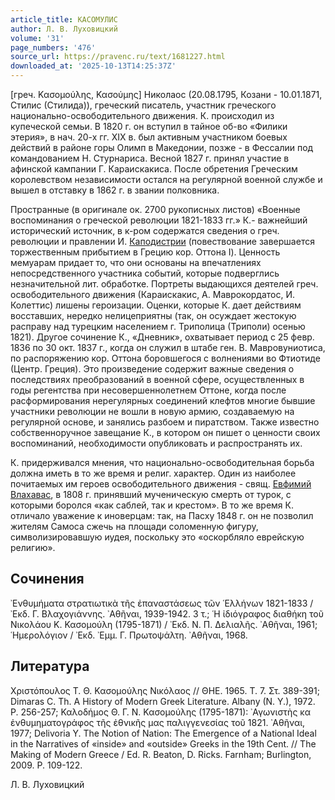 ```yaml
---
article_title: КАСОМУЛИС
author: Л. В. Луховицкий
volume: '31'
page_numbers: '476'
source_url: https://pravenc.ru/text/1681227.html
downloaded_at: '2025-10-13T14:25:37Z'
---
```


[греч. Κασομούλης, Κασούμης] Николаос (20.08.1795, Козани - 10.01.1871, Стилис (Стилида)), греческий писатель, участник греческого национально-освободительного движения. К. происходил из купеческой семьи. В 1820 г. он вступил в тайное об-во «Филики этерия», в нач. 20-х гг. XIX в. был активным участником боевых действий в районе горы Олимп в Македонии, позже - в Фессалии под командованием Н. Стурнариса. Весной 1827 г. принял участие в афинской кампании Г. Караискакиса. После обретения Греческим королевством независимости остался на регулярной военной службе и вышел в отставку в 1862 г. в звании полковника.

Пространные (в оригинале ок. 2700 рукописных листов) «Военные воспоминания о греческой революции 1821-1833 гг.» К.- важнейший исторический источник, в к-ром содержатся сведения о греч. революции и правлении И. [Каподистрии](https://pravenc.ru/text/Каподистрии.html) (повествование завершается торжественным прибытием в Грецию кор. Оттона I). Ценность мемуарам придает то, что они основаны на впечатлениях непосредственного участника событий, которые подверглись незначительной лит. обработке. Портреты выдающихся деятелей греч. освободительного движения (Караискакис, А. Маврокордатос, И. Колеттис) лишены героизации. Оценки, которые К. дает действиям восставших, нередко нелицеприятны (так, он осуждает жестокую расправу над турецким населением г. Триполица (Триполи) осенью 1821). Другое сочинение К., «Дневник», охватывает период с 25 февр. 1836 по 30 окт. 1837 г., когда он служил в штабе ген. В. Мавровуниотиса, по распоряжению кор. Оттона боровшегося с волнениями во Фтиотиде (Центр. Греция). Это произведение содержит важные сведения о последствиях преобразований в военной сфере, осуществленных в годы регентства при несовершеннолетнем Оттоне, когда после расформирования нерегулярных соединений клефтов многие бывшие участники революции не вошли в новую армию, создаваемую на регулярной основе, и занялись разбоем и пиратством. Также известно собственноручное завещание К., в котором он пишет о ценности своих воспоминаний, необходимости опубликовать и распространять их.

К. придерживался мнения, что национально-освободительная борьба должна иметь в то же время и религ. характер. Один из наиболее почитаемых им героев освободительного движения - свящ. [Евфимий Влахавас](<https://pravenc.ru/text/Евфимий Влахавас.html>), в 1808 г. принявший мученическую смерть от турок, с которыми боролся «как саблей, так и крестом». В то же время К. отличало уважение к иноверцам: так, на Пасху 1848 г. он не позволил жителям Самоса сжечь на площади соломенную фигуру, символизировавшую иудея, поскольку это «оскорбляло еврейскую религию».

## Сочинения

᾿Ενθυμήματα στρατιωτικὰ τῆς ἐπαναστάσεως τῶν ῾Ελλήνων 1821-1833 / ᾿Εκδ. Γ. Βλαχογιάννης. ᾿Αθῆναι, 1939-1942. 3 τ.; ῾Η ἰδιόγραφος διαθήκη τοῦ Νικολάου Κ. Κασομούλη (1795-1871) / ᾿Εκδ. Ν. Π. Δελιαλῆς. ᾿Αθῆναι, 1961; ῾Ημερολόγιον / ᾿Εκδ. ᾿Εμμ. Γ. Πρωτοψάλτη. ᾿Αθῆναι, 1968.

## Литература

Χριστόπουλος Τ. Θ. Κασομούλης Νικόλαος // ΘΗΕ. 1965. Τ. 7. Στ. 389-391; Dimaras C. Th. A History of Modern Greek Literature. Albany (N. Y.), 1972. P. 256-257; Καλοδήμος Θ. Γ. Ν. Κασομούλης (1795-1871): ᾿Αγωνιστὴς κα ἐνθυμηματογράφος τῆς ἐθνικῆς μας παλιγγενεσίας τοῦ 1821. ᾿Αθῆναι, 1977; Delivoria Y. The Notion of Nation: The Emergence of a National Ideal in the Narratives of «inside» and «outside» Greeks in the 19th Cent. // The Making of Modern Greece / Ed. R. Beaton, D. Ricks. Farnham; Burlington, 2009. P. 109-122.

Л. В. Луховицкий
